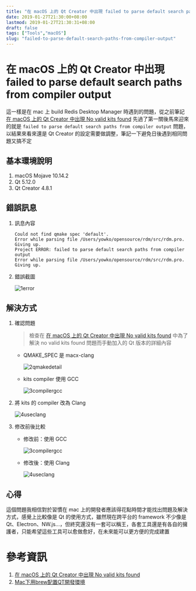 ```yaml
---
title: "在 macOS 上的 Qt Creator 中出現 failed to parse default search paths from compiler output"
date: 2019-01-27T21:30:00+08:00
lastmod: 2019-01-27T21:30:31+08:00
draft: false
tags: ["Tools","macOS"]
slug: "failed-to-parse-default-search-paths-from-compiler-output"
---
```

# 在 macOS 上的 Qt Creator 中出現 failed to parse default search paths from compiler output
這一樣是在 mac 上 build Redis Desktop Manager 時遇到的問題，從之前筆記 [在 macOS 上的 Qt Creator 中出現 No valid kits found](https://blog.yowko.com/no-valid-kits-found-on-mac) 先過了第一關後馬來迎來的就是 `failed to parse default search paths from compiler output` 問題，以結果來看來還是 Qt Creator 的設定需要做調整，筆記一下避免日後遇到相同問題又搞不定

## 基本環境說明
1. macOS Mojave 10.14.2
2. Qt 5.12.0
3. Qt Creator 4.8.1

## 錯誤訊息
1. 訊息內容

    ```
    Could not find qmake spec 'default'.
    Error while parsing file /Users/yowko/opensource/rdm/src/rdm.pro. Giving up.
    Project ERROR: failed to parse default search paths from compiler output
    Error while parsing file /Users/yowko/opensource/rdm/src/rdm.pro. Giving up.
    ```

2. 錯誤截圖

    ![1error](https://user-images.githubusercontent.com/3851540/51801887-8d199b00-227e-11e9-884b-aae17820e69f.png)

## 解決方式

1. 確認問題

    > 檢查在 [在 macOS 上的 Qt Creator 中出現 No valid kits found](https://blog.yowko.com/no-valid-kits-found-on-mac) 中為了解決 no valid kits found 問題而手動加入的 Qt 版本的詳細內容
    
    - QMAKE_SPEC 是 macx-clang
    
        ![2qmakedetail](https://user-images.githubusercontent.com/3851540/51801888-8d199b00-227e-11e9-8227-7fb629df0546.png)
    - kits compiler 使用 GCC
  
        ![3compilergcc](https://user-images.githubusercontent.com/3851540/51801889-8db23180-227e-11e9-87ab-513687671b79.png)

2. 將 kits 的 compiler 改為 Clang

    ![4useclang](https://user-images.githubusercontent.com/3851540/51801890-8db23180-227e-11e9-81f6-9742a1c641e4.png)

3. 修改前後比較
   - 修改前：使用 GCC
   
        ![3compilergcc](https://user-images.githubusercontent.com/3851540/51801889-8db23180-227e-11e9-87ab-513687671b79.png)
   - 修改後：使用 Clang 

        ![4useclang](https://user-images.githubusercontent.com/3851540/51801890-8db23180-227e-11e9-81f6-9742a1c641e4.png)

## 心得
這個問題我相信對於習慣在 mac 上的開發者應該得花點時間才能找出問題及解決方式，感覺上比較像是 Qt 的使用方式，雖然現在跨平台的 framework 不少像是 Qt、Electron、NW.js...，但終究還沒有一套可以稱王，各套工具還是有各自的擁護者，只能希望這些工具可以愈做愈好，在未來能可以更方便的完成建置


# 參考資訊
1. [在 macOS 上的 Qt Creator 中出現 No valid kits found](https://blog.yowko.com/no-valid-kits-found-on-mac)
2. [Mac下用brew配置QT開發環境](http://www.tiger2doudou.com/blog/post/metorm/Mac%E4%B8%8B%E7%94%A8brew%E9%85%8D%E7%BD%AEQT%E5%BC%80%E5%8F%91%E7%8E%AF%E5%A2%83)